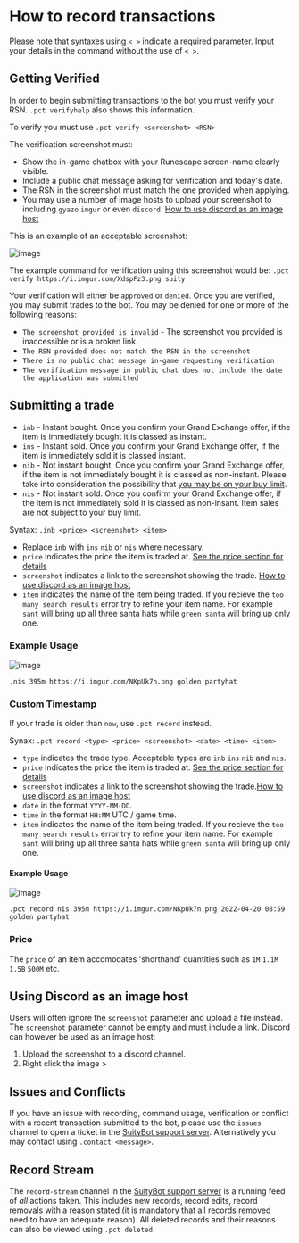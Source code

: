 # How to record transactions

Please note that syntaxes using `< >` indicate a required parameter. Input your details in the command without the use of `< >`.

## Getting Verified

In order to begin submitting transactions to the bot you must verify your RSN. `.pct verifyhelp` also shows this information.

To verify you must use `.pct verify <screenshot> <RSN>`

The verification screenshot must:

* Show the in-game chatbox with your Runescape screen-name clearly visible.
* Include a public chat message asking for verification and today's date.
* The RSN in the screenshot must match the one provided when applying.
* You may use a number of image hosts to upload your screenshot to including `gyazo` `imgur` or even `discord`. [How to use discord as an image host](#Using-Discord-as-an-image-host)

This is an example of an acceptable screenshot:

![image](https://user-images.githubusercontent.com/39773562/164458007-2133ebb9-d07c-492b-ac5f-b7f028923cea.png)

The example command for verification using this screenshot would be: `.pct verify https://i.imgur.com/XdspFz3.png suity`

Your verification will either be `approved` or `denied`. Once you are verified, you may submit trades to the bot. You may be denied for one or more of the following reasons:

* `The screenshot provided is invalid` - The screenshot you provided is inaccessible or is a broken link.
* `The RSN provided does not match the RSN in the screenshot`
* `There is no public chat message in-game requesting verification`
* `The verification message in public chat does not include the date the application was submitted`

## Submitting a trade

* `inb` - Instant bought. Once you confirm your Grand Exchange offer, if the item is immediately bought it is classed as instant.
* `ins` - Instant sold. Once you confirm your Grand Exchange offer, if the item is immediately sold it is classed instant.
* `nib` - Not instant bought. Once you confirm your Grand Exchange offer, if the item is not immediately bought it is classed as non-instant. Please take into consideration the possibility that [you may be on your buy limit](https://runescape.wiki/w/Grand_Exchange#Buying_limits).
* `nis` - Not instant sold. Once you confirm your Grand Exchange offer, if the item is not immediately sold it is classed as non-insant. Item sales are not subject to your buy limit.

Syntax: `.inb <price> <screenshot> <item>`

* Replace `inb` with `ins` `nib` or `nis` where necessary.
* `price` indicates the price the item is traded at. [See the price section for details](#Price)
* `screenshot` indicates a link to the screenshot showing the trade. [How to use discord as an image host](#Using-Discord-as-an-image-host)
* `item` indicates the name of the item being traded. If you recieve the `too many search results` error try to refine your item name. For example `sant` will bring up all three santa hats while `green santa` will bring up only one.

### Example Usage

![image](https://user-images.githubusercontent.com/39773562/164462500-bcc7e311-478a-4a2a-a636-52da30b3b699.png)

`.nis 395m https://i.imgur.com/NKpUk7n.png golden partyhat`

### Custom Timestamp

If your trade is older than `now`, use `.pct record` instead.

Synax: `.pct record <type> <price> <screenshot> <date> <time> <item>`

* `type` indicates the trade type. Acceptable types are `inb` `ins` `nib` and `nis`.
* `price` indicates the price the item is traded at. [See the price section for details](#Price)
* `screenshot` indicates a link to the screenshot showing the trade.[How to use discord as an image host](#Using-Discord-as-an-image-host)
* `date` in the format `YYYY-MM-DD`.
* `time` in the format `HH:MM` UTC / game time.
* `item` indicates the name of the item being traded. If you recieve the `too many search results` error try to refine your item name. For example `sant` will bring up all three santa hats while `green santa` will bring up only one.

#### Example Usage

![image](https://user-images.githubusercontent.com/39773562/164462500-bcc7e311-478a-4a2a-a636-52da30b3b699.png)

`.pct record nis 395m https://i.imgur.com/NKpUk7n.png 2022-04-20 08:59 golden partyhat`

### Price

The `price` of an item accomodates 'shorthand' quantities such as `1M` `1.1M` `1.5B` `500M` etc.

## Using Discord as an image host

Users will often ignore the `screenshot` parameter and upload a file instead. The `screenshot` parameter cannot be empty and must include a link. Discord can however be used as an image host:

1. Upload the screenshot to a discord channel.
2. Right click the image > 



## Issues and Conflicts

If you have an issue with recording, command usage, verification or conflict with a recent transaction submitted to the bot, please use the `issues` channel to open a ticket in the [SuityBot support server](https://discord.gg/hTxdyhjUmG). Alternatively you may contact using `.contact <message>`.

## Record Stream

The `record-stream` channel in the [SuityBot support server](https://discord.gg/hTxdyhjUmG) is a running feed of *all* actions taken. This includes new records, record edits, record removals with a reason stated (it is mandatory that all records removed need to have an adequate reason). All deleted records and their reasons can also be viewed using `.pct deleted`.

